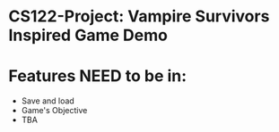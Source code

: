 # CS122-Project: Vampire Survivors Inspired Game Demo

# Features NEED to be in:
* Save and load
* Game's Objective
* TBA
